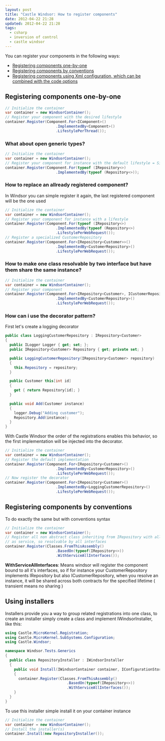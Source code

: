 ```yaml
---
layout: post
title: "Castle Windsor: How to register components"
date: 2012-04-22 21:28
updated: 2012-04-22 21:28
tags:
  - csharp
  - inversion of control
  - castle windsor
---
```


You can register your components in the following ways:

- [Registering components one-by-one](https://github.com/castleproject/Windsor/blob/master/docs/registering-components-one-by-one.md)
- [Registering components by conventions](https://github.com/castleproject/Windsor/blob/master/docs/registering-components-by-conventions.md)
- [Registering components using Xml configuration, which can be combined with the code options](https://github.com/castleproject/Windsor/blob/master/docs/xml-registration-reference.md)

## Registering components one-by-one

```csharp
// Initialize the container
var container = new WindsorContainer();
// Register your component with the desired lifestyle
container.Register(Component.For<IComponent>()
                       .ImplementedBy<Component>()
                       .LifestylePerThread());
```

### What about open generic types?

```csharp
// Initialize the container
var container = new WindsorContainer();
// Register your component for instance with the default lifestyle = Singleton
container.Register(Component.For(typeof (IRepository<>)
                       .ImplementedBy(typeof (Repository<>));
```

### How to replace an allready registered component?

In Windsor you can simple register it again, the last registered component will be the one used

```csharp
// Initialize the container
var container = new WindsorContainer();
// Register your component for instance with a lifestyle
container.Register(Component.For(typeof (IRepository<>)
                       .ImplementedBy(typeof (Repository<>)
                       .LifestylePerWebRequest());
// Register a specialized CustomerRepository
container.Register(Component.For<IRepository<Customer>>()
                       .ImplementedBy<CustomerRepository>()
                       .LifestylePerWebRequest());
```

### How to make one class resolvable by two interface but have them share the same instance?

```csharp
// Initialize the container
var container = new WindsorContainer();
// Register your component
container.Register(Component.For<IRepository<Customer>, ICustomerRepository>()
                       .ImplementedBy<CustomerRepository>()
                       .LifestylePerWebRequest());
```

### How can i use the decorator pattern?

First let's create a logging decorator

```csharp
public class LoggingCustomerRepository : IRepository<Customer>
{
  public ILogger Logger { get; set; };
  public IRepository<Customer> Repository { get; private set; }

  public LoggingCustomerRepository(IRepository<Customer> repository)
  {
    this.Repository = repository;
  }

  public Customer this[int id]
  {
    get { return Repository[id]; }
  }

  public void Add(Customer instance)
  {
    logger.Debug("Adding customer");
    Repository.Add(instance);
  }
}
```

With Castle Windsor the order of the registrations enables this behavior, so the first implementation will be injected into the decorator.

```csharp
// Initialize the container
var container = new WindsorContainer();
// Register the default implementation
container.Register(Component.For<IRepository<Customer>()
                       .ImplementedBy<CustomerRepository>()
                       .LifestylePerWebRequest());
// Now register the decorator
container.Register(Component.For<IRepository<Customer>()
                       .ImplementedBy<LoggingCustomerRepository>()
                       .LifestylePerWebRequest());
```

## Registering components by conventions

To do exactly the same but with conventions syntax

```csharp
// Initialize the container
var container = new WindsorContainer();
// Register all non abstract class inheriting from IRepository with all interfaces
// as service, so resolvable by all interfaces
container.Register(Classes.FromThisAssembly()
                       .BasedOn(typeof(IRepository<>))
                       .WithServiceAllInterfaces());
```

**WithServiceAllInterfaces**: Means windsor will register the component bound to all it's interfaces, so if for instance your CustomerRepository implements IRepository<Customer> but also ICustomerRepository, when you resolve an instance, it will be shared across both contracts for the specified lifetime ( transient means no sharing )

## Using installers

Installers provide you a way to group related registrations into one class, to create an installer simply create a class and implement IWindsorInstaller, like this:

```csharp
using Castle.MicroKernel.Registration;
using Castle.MicroKernel.SubSystems.Configuration;
using Castle.Windsor;

namespace Windsor.Tests.Generics
{
  public class RepositoryInstaller : IWindsorInstaller
  {
    public void Install(IWindsorContainer container, IConfigurationStore store)
    {
      container.Register(Classes.FromThisAssembly()
                            .BasedOn(typeof(IRepository<>))
                            .WithServiceAllInterfaces());
    }
  }
}
```

To use this installer simple install it on your container instance

```csharp
// Initialize the container
var container = new WindsorContainer();
// Install the installer(s)
container.Install(new RepositoryInstaller());
```
